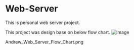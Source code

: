# Web-Server

This is personal web server project.

This project was design base on below flow chart.
![image](https://github.com/andrewhu0209/Web-Server/Andrew_Web_Server_Flow_Chart.png)

Andrew_Web_Server_Flow_Chart.png
